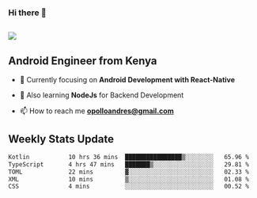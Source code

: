 ### Hi there 👋
<h2 align="left"><img src="https://readme-typing-svg.herokuapp.com?color=000000&lines=I'm+Andrew+Opollo😊;Welcome+to+my+Github😜"> </h2>

## Android Engineer from Kenya


- 🌱 Currently focusing on **Android Development with React-Native**

- 🔭 Also learning **NodeJs** for Backend Development

- 📫 How to reach me **opolloandres@gmail.com**


## Weekly Stats Update
<!--START_SECTION:waka-->

```txt
Kotlin           10 hrs 36 mins  ████████████████▒░░░░░░░░   65.96 %
TypeScript       4 hrs 47 mins   ███████▒░░░░░░░░░░░░░░░░░   29.81 %
TOML             22 mins         ▓░░░░░░░░░░░░░░░░░░░░░░░░   02.33 %
XML              10 mins         ▒░░░░░░░░░░░░░░░░░░░░░░░░   01.08 %
CSS              4 mins          ░░░░░░░░░░░░░░░░░░░░░░░░░   00.52 %
```

<!--END_SECTION:waka-->




